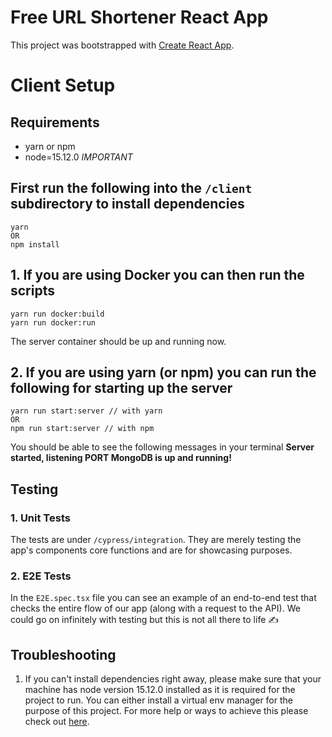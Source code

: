 # Free URL Shortener React App

This project was bootstrapped with [Create React App](https://github.com/facebook/create-react-app).

Client Setup
===

Requirements
---
- yarn or npm
- node=15.12.0 *IMPORTANT*

First run the following into the `/client` subdirectory to install dependencies
---
```
yarn
OR
npm install
```

## 1. If you are using Docker you can then run the scripts

```
yarn run docker:build
yarn run docker:run
```
The server container should be up and running now.

## 2. If you are using yarn (or npm) you can run the following for starting up the server

```
yarn run start:server // with yarn
OR
npm run start:server // with npm
```
You should be able to see the following messages in your terminal
**Server started, listening PORT <PORT>**
**MongoDB is up and running!**

## Testing

### 1. Unit Tests
The tests are under `/cypress/integration`. They are merely testing the app's components core functions and are for showcasing purposes. 

### 2. E2E Tests
In the `E2E.spec.tsx` file you can see an example of an end-to-end test that checks the entire flow of our app (along with a request to the API). We could go on infinitely with testing but this is not all there to life ✍️
  
Troubleshooting
---

1. If you can't install dependencies right away, please make sure that your machine has node version 15.12.0 installed as it is required for the project to run. You can either install a virtual env manager for the purpose of this project. For more help or ways to achieve this please check out [here](https://github.com/ekalinin/nodeenv).

